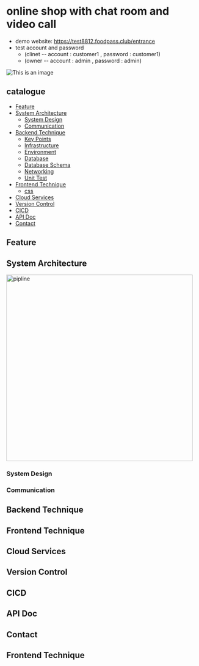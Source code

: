 # online shop with chat room and video call

+ demo website: https://test8812.foodpass.club/entrance
+ test account and password 
  - (clinet -- account : customer1 , password : customer1)
  - (owner -- account : admin , password : admin)
  
  
![This is an image](https://myoctocat.com/assets/images/base-octocat.svg)

## catalogue
- [Feature](#Feature)
- [System Architecture](#System_Architecture)
  - [System Design](#System_Design)
  - [Communication](#Communication)
- [Backend Technique](#Backend_Technique)
  - [Key Points](#Key_Points)
  - [Infrastructure](#Infrastructure)
  - [Environment](#Environment)
  - [Database](#Database)
  - [Database Schema](#Database_Schema)
  - [Networking](#Networking)
  - [Unit Test](#Unit_Test)
- [Frontend Technique](#Frontend_Technique)
  - [css](#css)
- [Cloud Services](#Cloud_Services)
- [Version Control](#Version_Control)
- [CICD](#CICD)
- [API Doc](#API_Doc)
- [Contact](#Contact)


<h2 id ="Feature">Feature</h2>
<h2 id ="System_Architecture">System Architecture</h2>
<img width="488" alt="pipline" src="https://user-images.githubusercontent.com/101098094/226038803-66fd4f05-cce1-4655-90c3-9b204c19c802.png">

<h3 id ="System_Design">System Design</h3>
<h3 id ="Communication">Communication</h3>
<h2 id ="Backend_Technique">Backend Technique</h2>
<h2 id ="Frontend_Technique">Frontend Technique</h2>
<h2 id ="Cloud_Services">Cloud Services</h2>
<h2 id ="Version_Control">Version Control</h2>
<h2 id ="CICD">CICD</h2>
<h2 id ="API_Doc">API Doc</h2>
<h2 id ="Contact">Contact</h2>


<h2 id ="Frontend_Technique"> Frontend Technique</h2>

